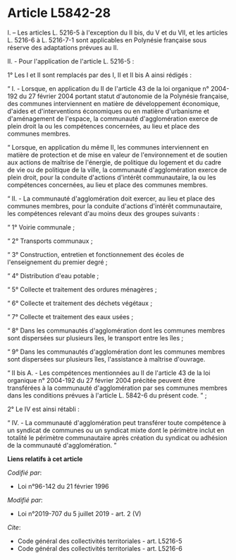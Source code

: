 # Article L5842-28

I. – Les articles L. 5216-5 à l'exception du II bis, du V et du VII, et les articles L. 5216-6 à L. 5216-7-1 sont applicables
en Polynésie française sous réserve des adaptations prévues au II.

II. - Pour l'application de l'article L. 5216-5 :

1° Les I et II sont remplacés par des I, II et II bis A ainsi rédigés :

“ I. - Lorsque, en application du II de l'article 43 de la loi organique n° 2004-192 du 27 février 2004 portant statut
d'autonomie de la Polynésie française, des communes interviennent en matière de développement économique, d'aides et
d'interventions économiques ou en matière d'urbanisme et d'aménagement de l'espace, la communauté d'agglomération exerce de
plein droit la ou les compétences concernées, au lieu et place des communes membres.

“ Lorsque, en application du même II, les communes interviennent en matière de protection et de mise en valeur de
l'environnement et de soutien aux actions de maîtrise de l'énergie, de politique du logement et du cadre de vie ou de
politique de la ville, la communauté d'agglomération exerce de plein droit, pour la conduite d'actions d'intérêt
communautaire, la ou les compétences concernées, au lieu et place des communes membres.

“ II. - La communauté d'agglomération doit exercer, au lieu et place des communes membres, pour la conduite d'actions
d'intérêt communautaire, les compétences relevant d'au moins deux des groupes suivants :

“ 1° Voirie communale ;

“ 2° Transports communaux ;

“ 3° Construction, entretien et fonctionnement des écoles de l'enseignement du premier degré ;

“ 4° Distribution d'eau potable ;

“ 5° Collecte et traitement des ordures ménagères ;

“ 6° Collecte et traitement des déchets végétaux ;

“ 7° Collecte et traitement des eaux usées ;

“ 8° Dans les communautés d'agglomération dont les communes membres sont dispersées sur plusieurs îles, le transport entre
les îles ;

“ 9° Dans les communautés d'agglomération dont les communes membres sont dispersées sur plusieurs îles, l'assistance à
maîtrise d'ouvrage.

“ II bis A. - Les compétences mentionnées au II de l'article 43 de la loi organique n° 2004-192 du 27 février 2004 précitée
peuvent être transférées à la communauté d'agglomération par ses communes membres dans les conditions prévues à l'article L.
5842-6 du présent code. ” ;

2° Le IV est ainsi rétabli :

“ IV. - La communauté d'agglomération peut transférer toute compétence à un syndicat de communes ou un syndicat mixte dont le
périmètre inclut en totalité le périmètre communautaire après création du syndicat ou adhésion de la communauté
d'agglomération. ”

**Liens relatifs à cet article**

_Codifié par_:

  - Loi n°96-142 du 21 février 1996

_Modifié par_:

  - Loi n°2019-707 du 5 juillet 2019 - art. 2 (V)

_Cite_:

  - Code général des collectivités territoriales - art. L5216-5
  - Code général des collectivités territoriales - art. L5216-6
